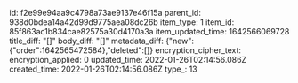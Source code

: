 id: f2e99e94aa9c4798a73ae9137e46f15a
parent_id: 938d0bdea14a42d99d9775aea08dc26b
item_type: 1
item_id: 85f863ac1b834cae82575a30d4170a3a
item_updated_time: 1642566069728
title_diff: "[]"
body_diff: "[]"
metadata_diff: {"new":{"order":1642565472584},"deleted":[]}
encryption_cipher_text: 
encryption_applied: 0
updated_time: 2022-01-26T02:14:56.086Z
created_time: 2022-01-26T02:14:56.086Z
type_: 13